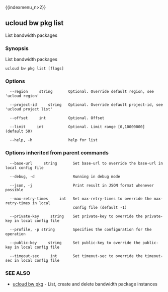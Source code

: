 {{indexmenu_n>2}}

## ucloud bw pkg list

List bandwidth packages

### Synopsis

List bandwidth packages

```
ucloud bw pkg list [flags]
```

### Options

```
  --region     string       Optional. Override default region, see 'ucloud region' 

  --project-id     string   Optional. Override default project-id, see 'ucloud project list' 

  --offset     int          Optional. Offset 

  --limit     int           Optional. Limit range [0,10000000] (default 50) 

  --help, -h                help for list 

```

### Options inherited from parent commands

```
  --base-url     string       Set base-url to override the base-url in local config file 

  --debug, -d                 Running in debug mode 

  --json, -j                  Print result in JSON format whenever possible 

  --max-retry-times     int   Set max-retry-times to override the max-retry-times in local
                              config file (default -1) 

  --private-key     string    Set private-key to override the private-key in local config file 

  --profile, -p string        Specifies the configuration for the operation 

  --public-key     string     Set public-key to override the public-key in local config file 

  --timeout-sec     int       Set timeout-sec to override the timeout-sec in local config file 

```

### SEE ALSO

* [ucloud bw pkg](software/cli/cmd/ucloud/bw/pkg)	 - List, create and delete bandwidth package instances

